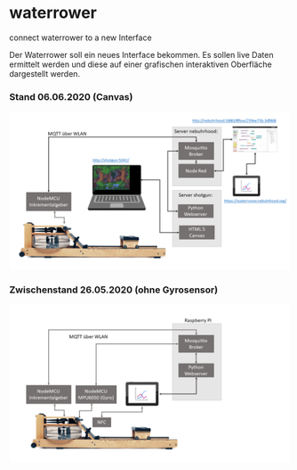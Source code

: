# waterrower 
connect waterrower to a new Interface

Der Waterrower soll ein neues Interface bekommen. Es sollen live Daten ermittelt werden und diese auf einer grafischen interaktiven Oberfläche dargestellt werden. 

### Stand 06.06.2020 (Canvas)
![GitHub Logo](/waterrower-meets-python/waterrower-meets-shotgun.png)

### Zwischenstand 26.05.2020 (ohne Gyrosensor)
![GitHub Logo](/waterrower-meets-python/waterrower-meets-python.png)
